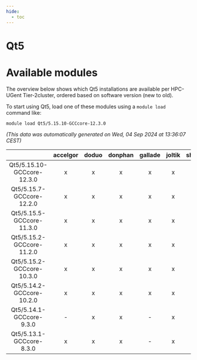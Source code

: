 ```yaml
---
hide:
  - toc
---
```


Qt5
===

# Available modules


The overview below shows which Qt5 installations are available per HPC-UGent Tier-2cluster, ordered based on software version (new to old).

To start using Qt5, load one of these modules using a `module load` command like:

```shell
module load Qt5/5.15.10-GCCcore-12.3.0
```

*(This data was automatically generated on Wed, 04 Sep 2024 at 13:36:07 CEST)*  

| |accelgor|doduo|donphan|gallade|joltik|shinx|skitty|
| :---: | :---: | :---: | :---: | :---: | :---: | :---: | :---: |
|Qt5/5.15.10-GCCcore-12.3.0|x|x|x|x|x|x|x|
|Qt5/5.15.7-GCCcore-12.2.0|x|x|x|x|x|-|x|
|Qt5/5.15.5-GCCcore-11.3.0|x|x|x|x|x|-|x|
|Qt5/5.15.2-GCCcore-11.2.0|x|x|x|x|x|-|x|
|Qt5/5.15.2-GCCcore-10.3.0|x|x|x|x|x|-|x|
|Qt5/5.14.2-GCCcore-10.2.0|x|x|x|x|x|-|x|
|Qt5/5.14.1-GCCcore-9.3.0|-|x|x|-|x|-|x|
|Qt5/5.13.1-GCCcore-8.3.0|x|x|x|-|x|-|x|
